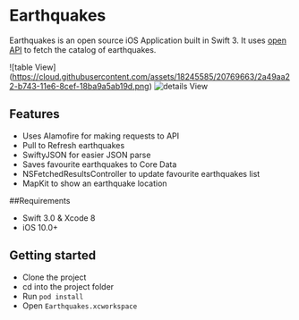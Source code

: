 # Earthquakes
Earthquakes is an open source iOS Application built in Swift 3. It uses [open API](http://earthquake.usgs.gov/fdsnws/event/1/) to fetch the catalog of earthquakes.


![table View] (https://cloud.githubusercontent.com/assets/18245585/20769663/2a49aa22-b743-11e6-8cef-18ba9a5ab19d.png)      ![details View](https://cloud.githubusercontent.com/assets/18245585/20769667/2c351a74-b743-11e6-986d-6a7f82eaaa35.png)

## Features
- Uses Alamofire for making requests to API
- Pull to Refresh earthquakes 
- SwiftyJSON for easier JSON parse 
- Saves favourite earthquakes to Core Data
- NSFetchedResultsController to update favourite earthquakes list 
- MapKit to show an earthquake location

##Requirements
- Swift 3.0 & Xcode 8
- iOS 10.0+ 

## Getting started 
- Clone the project
- cd into the project folder
- Run `pod install`
- Open `Earthquakes.xcworkspace`
